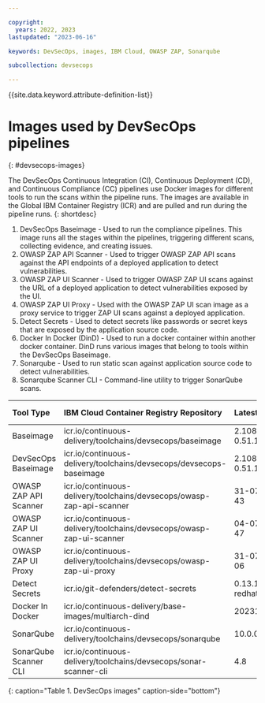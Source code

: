 ```yaml
---

copyright:
  years: 2022, 2023
lastupdated: "2023-06-16"

keywords: DevSecOps, images, IBM Cloud, OWASP ZAP, Sonarqube

subcollection: devsecops

---
```


{{site.data.keyword.attribute-definition-list}}

# Images used by DevSecOps pipelines
{: #devsecops-images}

The DevSecOps Continuous Integration (CI), Continuous Deployment (CD), and Continuous Compliance (CC) pipelines use Docker images for different tools to run the scans within the pipeline runs. The images are available in the Global IBM Container Registry (ICR) and are pulled and run during the pipeline runs.
{: shortdesc}

1. DevSecOps Baseimage - Used to run the compliance pipelines. This image runs all the stages within the pipelines, triggering different scans, collecting evidence, and creating issues.
1. OWASP ZAP API Scanner - Used to trigger OWASP ZAP API scans against the API endpoints of a deployed application to detect vulnerabilities.
1. OWASP ZAP UI Scanner - Used to trigger OWASP ZAP UI scans against the URL of a deployed application to detect vulnerabilities exposed by the UI.
1. OWASP ZAP UI Proxy - Used with the OWASP ZAP UI scan image as a proxy service to trigger ZAP UI scans against a deployed application.
1. Detect Secrets - Used to detect secrets like passwords or secret keys that are exposed by the application source code.
1. Docker In Docker (DinD) - Used to run a docker container within another docker container. DinD runs various images that belong to tools within the DevSecOps Baseimage. 
1. Sonarqube - Used to run static scan against application source code to detect vulnerabilities.
1. Sonarqube Scanner CLI - Command-line utility to trigger SonarQube scans.

|Tool Type | IBM Cloud Container Registry Repository | Latest version	| Vulnerability Status | Vulnerability Description |
|:----------|:----------|:----------|:----------|:----------|
|Baseimage| icr.io/continuous-delivery/toolchains/devsecops/baseimage| 2.108.7_commons-0.51.1 | Vulnerable |  |
|DevSecOps Baseimage| icr.io/continuous-delivery/toolchains/devsecops/devsecops-baseimage | 2.108.7_commons-0.51.1 | Vulnerable | |
|OWASP ZAP API Scanner|icr.io/continuous-delivery/toolchains/devsecops/owasp-zap-api-scanner| 31-07-2023-09-43 | Vulnerable |   |
|OWASP ZAP UI Scanner|icr.io/continuous-delivery/toolchains/devsecops/owasp-zap-ui-scanner| 04-07-2022-06-47 | Vulnerable |  |
|OWASP ZAP UI Proxy|icr.io/continuous-delivery/toolchains/devsecops/owasp-zap-ui-proxy| 31-07-2023-09-06 | Vulnerable |  |
|Detect Secrets|icr.io/git-defenders/detect-secrets| 0.13.1.ibm.61.dss-redhat-ubi| Vulnerable | |
|Docker In Docker|icr.io/continuous-delivery/base-images/multiarch-dind| 20231109-0005  | Vulnerable |  |
|SonarQube|icr.io/continuous-delivery/toolchains/devsecops/sonarqube| 10.0.0-community  | Vulnerable | |
|SonarQube Scanner CLI|icr.io/continuous-delivery/toolchains/devsecops/sonar-scanner-cli | 4.8 | Vulnerable | |
{: caption="Table 1. DevSecOps images" caption-side="bottom"}
